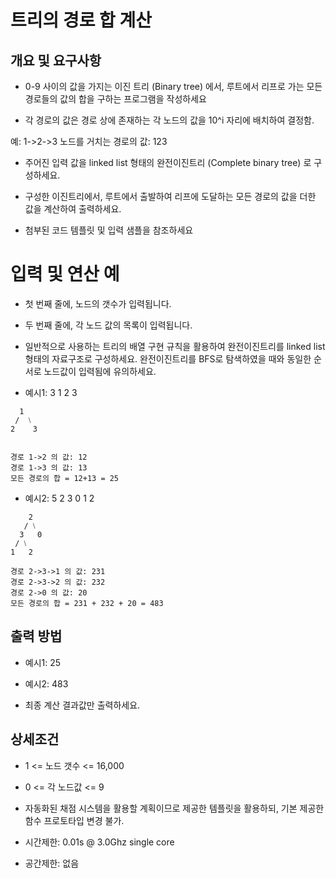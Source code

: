 # 트리의 경로 합 계산

## 개요 및 요구사항

- 0-9 사이의 값을 가지는 이진 트리 (Binary tree) 에서, 루트에서 리프로 가는 모든 경로들의 값의 합을 구하는 프로그램을 작성하세요

- 각 경로의 값은 경로 상에 존재하는 각 노드의 값을 10^i 자리에 배치하여 결정함.

예: 1->2->3 노드를 거치는 경로의 값: 123

- 주어진 입력 값을 linked list 형태의 완전이진트리 (Complete binary tree) 로 구성하세요.

- 구성한 이진트리에서, 루트에서 출발하여 리프에 도달하는 모든 경로의 값을 더한 값을 계산하여 출력하세요.

- 첨부된 코드 템플릿 및 입력 샘플을 참조하세요

# 입력 및 연산 예

- 첫 번째 줄에, 노드의 갯수가 입력됩니다.

- 두 번째 줄에, 각 노드 값의 목록이 입력됩니다.

- 일반적으로 사용하는 트리의 배열 구현 규칙을 활용하여 완전이진트리를 linked list 형태의 자료구조로 구성하세요. 완전이진트리를 BFS로 탐색하였을 때와 동일한 순서로 노드값이 입력됨에 유의하세요.

- 예시1:
  3
  1 2 3

```
  1
 /  ⧵
2    3


경로 1->2 의 값: 12
경로 1->3 의 값: 13
모든 경로의 합 = 12+13 = 25
```

- 예시2:
  5
  2 3 0 1 2

```
    2
   / ⧵
  3   0
 / ⧵
1   2

경로 2->3->1 의 값: 231
경로 2->3->2 의 값: 232
경로 2->0 의 값: 20
모든 경로의 합 = 231 + 232 + 20 = 483
```

## 출력 방법

- 예시1:
  25

- 예시2:
  483

- 최종 계산 결과값만 출력하세요.

## 상세조건

- 1 <= 노드 갯수 <= 16,000

- 0 <= 각 노드값 <= 9

- 자동화된 채점 시스템을 활용할 계획이므로 제공한 템플릿을 활용하되, 기본 제공한 함수 프로토타입 변경 불가.

- 시간제한: 0.01s @ 3.0Ghz single core

- 공간제한: 없음
